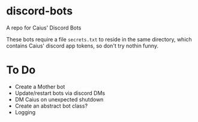 # discord-bots
A repo for Caius' Discord Bots

These bots require a file `secrets.txt` to reside in the same directory, which contains Caius' discord app tokens, so don't try nothin funny. 

# To Do
* Create a Mother bot
 * Update/restart bots via discord DMs
 * DM Caius on unexpected shutdown
* Create an abstract bot class?
* Logging